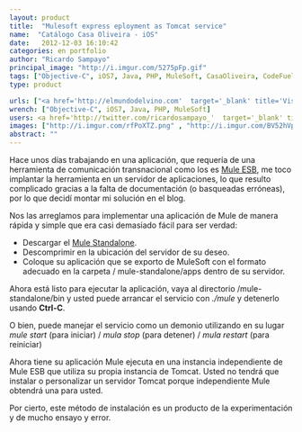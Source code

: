 ```yaml
---
layout: product
title:  "Mulesoft express eployment as Tomcat service"
name:  "Catálogo Casa Oliveira - iOS"
date:   2012-12-03 16:10:42
categories: en portfolio
author: "Ricardo Sampayo"
principal_image: "http://i.imgur.com/5275pFp.gif"
tags: ["Objective-C", iOS7, Java, PHP, MuleSoft, CasaOliveira, CodeFuel]
type: product

urls: ["<a href='http://elmundodelvino.com'  target='_blank' title='Visita la página del cliente'>Casa Oliveira</a>", "<a href='http://www.codeFuel.me' title='Visita la página del desarrollador'>CodeFuel</a>"]
wrench: ["Objective-C", iOS7, Java, PHP, MuleSoft]
users: <a href='http://twitter.com/ricardosampayo_'  target='_blank' title='Twitter de Ricardo Sampayo'>@RicardoSampayo_</a>
images: ["http://i.imgur.com/rfPoXTZ.png" , "http://i.imgur.com/BV52hVp.png" , "http://i.imgur.com/QAAskjP.png", "http://i.imgur.com/mswXKDh.png", "http://i.imgur.com/wV7EyaZ.png"]
abstract: ""
---
```


Hace unos días trabajando en una aplicación, que requería de una herramienta de comunicación transnacional como los es [Mule ESB](http://www.mulesoft.org/), me toco implantar la herramienta en un servidor de aplicaciones, lo que resulto complicado gracias a la falta de documentación (o basqueadas erróneas), por lo que decidí montar mi solución en el blog. 

Nos las arreglamos para implementar una aplicación de Mule de manera rápida y simple que era casi demasiado fácil para ser verdad:

* Descargar el [Mule Standalone](http://www.mulesoft.org/download-mule-esb-community-edition).
* Descomprimir en la ubicación del servidor de su deseo.
* Coloque su aplicación que se exporto de MuleSoft con el formato adecuado en la carpeta / mule-standalone/apps dentro de su servidor.


Ahora está listo para ejecutar la aplicación, vaya al directorio /mule-standalone/bin y usted puede arrancar el servicio con *./mule* y detenerlo usando **Ctrl-C**.

O bien, puede manejar el servicio como un demonio utilizando en su lugar *mule start* (para iniciar) / *mula stop* (para detener) / *mula restart* (para reiniciar)

Ahora tiene su aplicación Mule ejecuta en una instancia independiente de Mule ESB que utiliza su propia instancia de Tomcat. Usted no tendrá que instalar o personalizar un servidor Tomcat porque independiente Mule obtendrá una para usted.

Por cierto, este método de instalación es un producto de la experimentación y de mucho ensayo y error.
